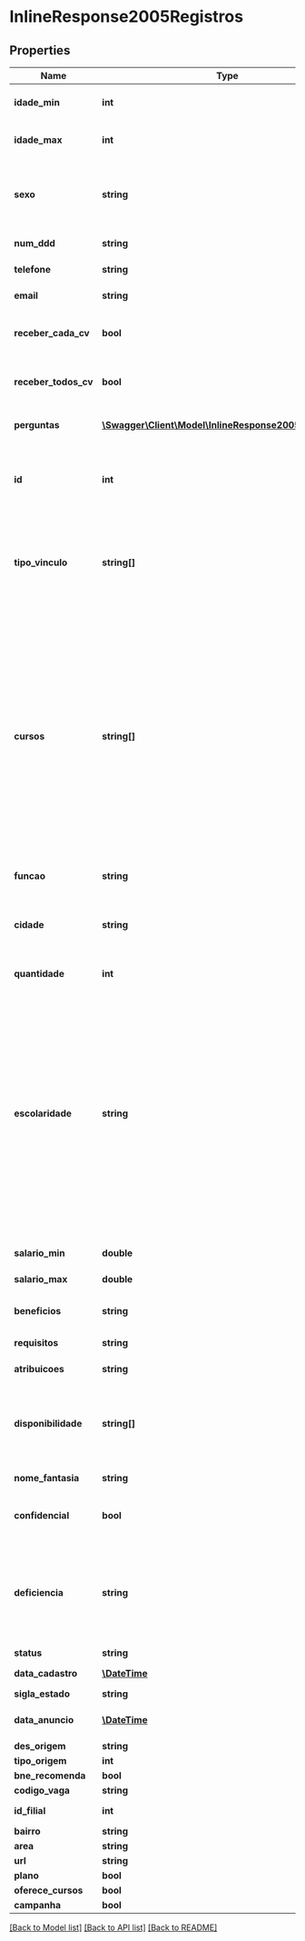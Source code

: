 # InlineResponse2005Registros

## Properties
Name | Type | Description | Notes
------------ | ------------- | ------------- | -------------
**idade_min** | **int** | (Opcional) Faixa etária mínima requerida para vaga. | [optional] 
**idade_max** | **int** | (Opcional) Faixa etária máxima requerida para a vaga. | [optional] 
**sexo** | **string** | (Requerido) Sexo requerido pela vaga \&quot;Masculino\&quot;, \&quot;Feminino\&quot; ou  \&quot;Qualquer\&quot;. | [optional] 
**num_ddd** | **string** | Número de DDD do telefone. | [optional] 
**telefone** | **string** | Número de telefone da empresa. | [optional] 
**email** | **string** | Email confidencial de retorno. | [optional] 
**receber_cada_cv** | **bool** | (Obrigatório) Receber CV assim que o candidato se inscrever na vaga. | [optional] 
**receber_todos_cv** | **bool** | (Obrigatório) Receber CV de todos os candidatos inscritos no final do dia. | [optional] 
**perguntas** | [**\Swagger\Client\Model\InlineResponse2005Perguntas[]**](InlineResponse2005Perguntas.md) | (Opcional) Lista de objetos do tipo Pergunta. | [optional] 
**id** | **int** | Identificador da vaga. Considerado somente nas pesquisas.   Será desconsiderado em inserções e atualizações. | [optional] 
**tipo_vinculo** | **string[]** | (Obrigatório) Lista que deve ser composta pelos seguintes valores.  -&amp;gt; Aprendiz  -&amp;gt; Autônomo  -&amp;gt; Efetivo  -&amp;gt; Estágio  -&amp;gt; Freelancer  -&amp;gt; Temporário | [optional] 
**cursos** | **string[]** | Cursos que o estagiário deve estar cursando para a vaga de estágio.  É considerado somente para os tipos de vínculo \&quot;Estágio\&quot; e \&quot;Aprendiz\&quot;. Para os demais vínculos, será desconsiderado.  Na tabela de Cursos é possível ter as sugestões para os cursos informados mas, embora altamente recomendável por questões de filtros, não é obrigatório que um valor presente naquela tabela seja utilizado. | [optional] 
**funcao** | **string** | (Obrigatório) Nome completo da função. | 
**cidade** | **string** | (Obrigatório) Nome completo da cidade seguido de barra mais a sigla do estado. Ex.:”Montes Claros/MG”. | 
**quantidade** | **int** | (Obrigatório) Número de vagas ofertadas. | [optional] 
**escolaridade** | **string** | Algum dos itens listados:  -&amp;gt; Ensino Fundamental Incompleto  -&amp;gt; Ensino Fundamental Completo  -&amp;gt; Ensino Médio Incompleto  -&amp;gt; Ensino Médio Completo  -&amp;gt; Técnico/Pós-Médio Incompleto  -&amp;gt; Técnico/Pós-Médio Completo  -&amp;gt; Tecnólogo Incompleto  -&amp;gt; Superior Incompleto  -&amp;gt; Tecnólogo Completo  -&amp;gt; Superior Completo  -&amp;gt; Pós Graduação / Especialização  -&amp;gt; Mestrado  -&amp;gt; Doutorado | [optional] 
**salario_min** | **double** | (Opcional) Início da faixa salarial ofertada. | [optional] 
**salario_max** | **double** | (Opcional) Final da faixa salarial ofertada. | [optional] 
**beneficios** | **string** | (Opcional) Descrição dos benefícios oferecidos. | [optional] 
**requisitos** | **string** | (Opcional) Requisitos desejados para a vaga. | [optional] 
**atribuicoes** | **string** | (Opcional) Atribuições desejadas para a vaga. | [optional] 
**disponibilidade** | **string[]** | (Opcional) Utilize os itens listados para compor a lista:  -&amp;gt; Manhã  -&amp;gt; Tarde  -&amp;gt; Noite  -&amp;gt; Sábado  -&amp;gt; Domingo  -&amp;gt; Viagem | [optional] 
**nome_fantasia** | **string** | Nome fantasia da empresa. | [optional] 
**confidencial** | **bool** | (Obrigatório) Indica se as informações da empresa são confidênciais. | [optional] 
**deficiencia** | **string** | (Opcional) Se a vaga é para PCD é necessário alguns dos itens:  -&amp;gt; Auditiva  -&amp;gt; Física  -&amp;gt; Mental  -&amp;gt; Múltipla  -&amp;gt; Nenhuma  -&amp;gt; Qualquer  -&amp;gt; Reabilitado  -&amp;gt; Visual | [optional] 
**status** | **string** | Status atual da vaga | [optional] 
**data_cadastro** | [**\DateTime**](\DateTime.md) | Data de abertura da vaga | [optional] 
**sigla_estado** | **string** |  | [optional] 
**data_anuncio** | [**\DateTime**](\DateTime.md) | Data que a vaga começou a aparecer nas pesquisas. | [optional] 
**des_origem** | **string** |  | [optional] 
**tipo_origem** | **int** |  | [optional] 
**bne_recomenda** | **bool** |  | [optional] 
**codigo_vaga** | **string** | Codigo da vaga. | [optional] 
**id_filial** | **int** | Empresa que anunciou a vaga | [optional] 
**bairro** | **string** | /Bairro da vaga | [optional] 
**area** | **string** | Area da vaga. | [optional] 
**url** | **string** | Url da vaga (BNE) | [optional] 
**plano** | **bool** |  | [optional] 
**oferece_cursos** | **bool** |  | [optional] 
**campanha** | **bool** |  | [optional] 

[[Back to Model list]](../README.md#documentation-for-models) [[Back to API list]](../README.md#documentation-for-api-endpoints) [[Back to README]](../README.md)


